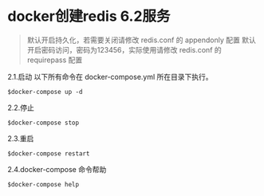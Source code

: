 # docker创建redis 6.2服务

> 默认开启持久化，若需要关闭请修改 redis.conf 的 appendonly 配置
> 默认开启密码访问，密码为123456，实际使用请修改 redis.conf 的 requirepass 配置


2.1.启动
以下所有命令在 docker-compose.yml 所在目录下执行。

```
$docker-compose up -d
```
2.2.停止
```
$docker-compose stop
```
2.3.重启
```
$docker-compose restart
```
2.4.docker-compose 命令帮助
```
$docker-compose help
```

